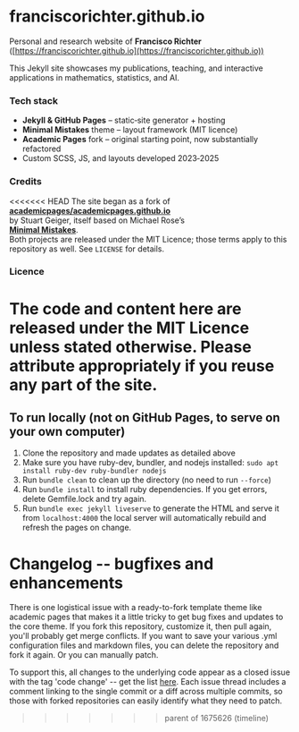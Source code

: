 # franciscorichter.github.io

Personal and research website of **Francisco Richter**  
([https://franciscorichter.github.io](https://franciscorichter.github.io))

This Jekyll site showcases my publications, teaching, and interactive
applications in mathematics, statistics, and AI.

### Tech stack

* **Jekyll & GitHub Pages** – static‑site generator + hosting  
* **Minimal Mistakes** theme – layout framework (MIT licence)  
* **Academic Pages** fork – original starting point, now substantially refactored  
* Custom SCSS, JS, and layouts developed 2023‑2025

### Credits

<<<<<<< HEAD
The site began as a fork of  
[**academicpages/academicpages.github.io**](https://github.com/academicpages/academicpages.github.io)  
by Stuart Geiger, itself based on Michael Rose’s  
[**Minimal Mistakes**](https://mmistakes.github.io/minimal-mistakes/).  
Both projects are released under the MIT Licence; those terms apply to this
repository as well. See `LICENSE` for details.

### Licence

The code and content here are released under the MIT Licence unless stated
otherwise. Please attribute appropriately if you reuse any part of the site.
=======
## To run locally (not on GitHub Pages, to serve on your own computer)

1. Clone the repository and made updates as detailed above
1. Make sure you have ruby-dev, bundler, and nodejs installed: `sudo apt install ruby-dev ruby-bundler nodejs`
1. Run `bundle clean` to clean up the directory (no need to run `--force`)
1. Run `bundle install` to install ruby dependencies. If you get errors, delete Gemfile.lock and try again.
1. Run `bundle exec jekyll liveserve` to generate the HTML and serve it from `localhost:4000` the local server will automatically rebuild and refresh the pages on change.

# Changelog -- bugfixes and enhancements

There is one logistical issue with a ready-to-fork template theme like academic pages that makes it a little tricky to get bug fixes and updates to the core theme. If you fork this repository, customize it, then pull again, you'll probably get merge conflicts. If you want to save your various .yml configuration files and markdown files, you can delete the repository and fork it again. Or you can manually patch. 

To support this, all changes to the underlying code appear as a closed issue with the tag 'code change' -- get the list [here](https://github.com/academicpages/academicpages.github.io/issues?q=is%3Aclosed%20is%3Aissue%20label%3A%22code%20change%22%20). Each issue thread includes a comment linking to the single commit or a diff across multiple commits, so those with forked repositories can easily identify what they need to patch.
>>>>>>> parent of 1675626 (timeline)
